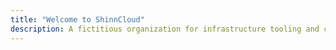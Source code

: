 ```yaml
---
title: "Welcome to ShinnCloud"
description: A fictitious organization for infrastructure tooling and concept learning.
---
```

